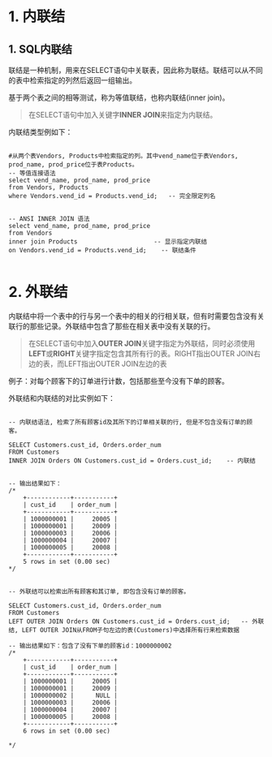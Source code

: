 # 1. 内联结

## 1. SQL内联结

联结是一种机制，用来在SELECT语句中关联表，因此称为联结。联结可以从不同的表中检索指定的列然后返回一组输出。

基于两个表之间的相等测试，称为等值联结，也称内联结(inner join)。

>   在SELECT语句中加入关键字**INNER JOIN**来指定为内联结。

内联结类型例如下：

```mysql

#从两个表Vendors, Products中检索指定的列。其中vend_name位于表Vendors, prod_name, prod_price位于表Products。
-- 等值连接语法
select vend_name, prod_name, prod_price 
from Vendors, Products 
where Vendors.vend_id = Products.vend_id;	-- 完全限定列名


-- ANSI INNER JOIN 语法
select vend_name, prod_name, prod_price
from Vendors
inner join Products						-- 显示指定内联结
on Vendors.vend_id = Products.vend_id;	  -- 联结条件


```

# 2. 外联结

内联结中将一个表中的行与另一个表中的相关的行相关联，但有时需要包含没有关联行的那些记录。外联结中包含了那些在相关表中没有关联的行。

>   在SELECT语句中加入**OUTER JOIN**关键字指定为外联结，同时必须使用**LEFT**或**RIGHT**关键字指定包含其所有行的表。RIGHT指出OUTER JOIN右边的表，而LEFT指出OUTER JOIN左边的表

例子：对每个顾客下的订单进行计数，包括那些至今没有下单的顾客。

外联结和内联结的对比实例如下：

```mysql

-- 内联结语法, 检索了所有顾客id及其所下的订单相关联的行, 但是不包含没有订单的顾客。

SELECT Customers.cust_id, Orders.order_num
FROM Customers 
INNER JOIN Orders ON Customers.cust_id = Orders.cust_id;	-- 内联结


-- 输出结果如下：
/*
    +------------+-----------+
    | cust_id    | order_num |
    +------------+-----------+
    | 1000000001 |     20005 |
    | 1000000001 |     20009 |
    | 1000000003 |     20006 |
    | 1000000004 |     20007 |
    | 1000000005 |     20008 |
    +------------+-----------+
    5 rows in set (0.00 sec)
*/


-- 外联结可以检索出所有顾客和其订单, 即包含没有订单的顾客。

SELECT Customers.cust_id, Orders.order_num
FROM Customers
LEFT OUTER JOIN Orders ON Customers.cust_id = Orders.cust_id;	-- 外联结, LEFT OUTER JOIN从FROM子句左边的表(Customers)中选择所有行来检索数据

-- 输出结果如下：包含了没有下单的顾客id：1000000002
/*
    +------------+-----------+
    | cust_id    | order_num |
    +------------+-----------+
    | 1000000001 |     20005 |
    | 1000000001 |     20009 |
    | 1000000002 |      NULL |
    | 1000000003 |     20006 |
    | 1000000004 |     20007 |
    | 1000000005 |     20008 |
    +------------+-----------+
    6 rows in set (0.00 sec)

*/

```



